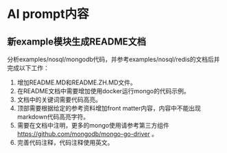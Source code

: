 # AI prompt内容


## 新example模块生成README文档

分析examples/nosql/mongodb代码，并参考examples/nosql/redis的文档后并完成以下工作：
1. 增加README.MD和README.ZH.MD文件。
2. 在README文档中需要增加使用docker运行mongo的代码示例。
3. 文档中的关键词需要代码高亮。
4. 顶部需要根据给定的参考资料增加front matter内容，内容中不能出现markdown代码高亮字符。
5. 需要在文档中注明，更多的mongo使用请参考第三方组件 https://github.com/mongodb/mongo-go-driver 。
6. 完善代码注释，代码注释使用英文。


